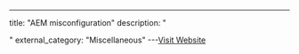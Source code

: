 ---
title: "AEM misconfiguration"
description: "

"
external_category: "Miscellaneous"
---[Visit Website](https://github.com/Az0x7/vulnerability-Checklist/blob/main/Aem%20misconfiguration/aem.md)

